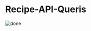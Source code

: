 # Recipe-API-Queris

![done](https://user-images.githubusercontent.com/49137104/120036014-64913f80-bff7-11eb-9d3c-88dfa9be4368.gif)
